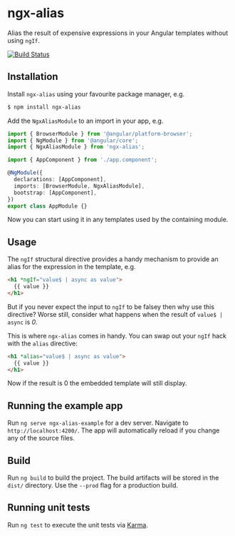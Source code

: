 # ngx-alias

Alias the result of expensive expressions in your Angular templates without using `ngIf`.

[![Build Status](https://travis-ci.org/euangoddard/ngx-alias.svg?branch=master)](https://travis-ci.org/euangoddard/ngx-alias)

## Installation

Install `ngx-alias` using your favourite package manager, e.g.

```bash
$ npm install ngx-alias
```

Add the `NgxAliasModule` to an import in your app, e.g.

```typescript
import { BrowserModule } from '@angular/platform-browser';
import { NgModule } from '@angular/core';
import { NgxAliasModule } from 'ngx-alias';

import { AppComponent } from './app.component';

@NgModule({
  declarations: [AppComponent],
  imports: [BrowserModule, NgxAliasModule],
  bootstrap: [AppComponent],
})
export class AppModule {}

```

Now you can start using it in any templates used by the containing module. 

## Usage

The `ngIf` structural directive provides a handy mechanism to provide an alias for the expression in the template, e.g.

```html
<h1 *ngIf="value$ | async as value">
  {{ value }}
</h1>
```

But if you never expect the input to `ngIf` to be falsey then why use this directive? Worse still, consider what happens when the result of `value$ | async` is _0_.

This is where `ngx-alias` comes in handy. You can swap out your `ngIf` hack with the `alias` directive:

```html
<h1 *alias="value$ | async as value">
  {{ value }}
</h1>
```

Now if the result is 0 the embedded template will still display.



## Running the example app

Run `ng serve ngx-alias-example` for a dev server. Navigate to `http://localhost:4200/`. The app will automatically reload if you change any of the source files.

## Build

Run `ng build` to build the project. The build artifacts will be stored in the `dist/` directory. Use the `--prod` flag for a production build.

## Running unit tests

Run `ng test` to execute the unit tests via [Karma](https://karma-runner.github.io).
